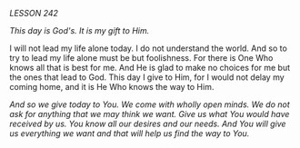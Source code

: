 *LESSON 242*

*This day is God's. It is my gift to Him.*

I will not lead my life alone today. I do not understand the world. And so to try to lead my life alone must be but foolishness. For there is One Who knows all that is best for me. And He is glad to make no choices for me but the ones that lead to God. This day I give to Him, for I would not delay my coming home, and it is He Who knows the way to Him.

_And so we give today to You. We come with wholly open minds. We do not ask for anything that we may think we want. Give us what You would have received by us. You know all our desires and our needs. And You will give us everything we want and that will help us find the way to You._